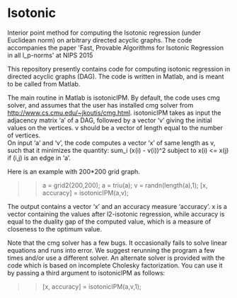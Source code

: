 # Isotonic
Interior point method for computing the Isotonic regression (under Euclidean norm) on arbitrary directed acyclic graphs. The code accompanies the paper 'Fast, Provable Algorithms for Isotonic Regression in all l_p-norms' at NIPS 2015

This repository presently contains code for computing isotonic regression in directed acyclic graphs (DAG). The code is written in Matlab, and is meant to be called from Matlab. 

The main routine in Matlab is isotonicIPM. By default, the code uses cmg solver, and assumes that the user has installed cmg solver from http://www.cs.cmu.edu/~jkoutis/cmg.html. isotonicIPM takes as input the adjacency matrix  ‘a’ of a DAG, followed by a vector ‘v’ giving the initial values on the vertices. v should be a vector of length equal to the number of vertices.  
On input ‘a’ and ‘v’, the code computes a vector ‘x’ of same length as v, such that it minimizes the quantity:
sum_i (x(i) - v(i))^2
subject to x(i) <= x(j) if (i,j) is an edge in ‘a’.

Here is an example with 200*200 grid graph.

>> a = grid2(200,200);
>> a = triu(a);
>> v = randn(length(a),1);
>> [x, accuracy] = isotonicIPM(a,v);

The output contains a vector ‘x’ and an accuracy measure ‘accuracy’. x is a vector containing the values after l2-isotonic regression, while accuracy is equal to the duality gap of the computed value, which is a measure of closeness to the optimum value.

Note that the cmg solver has a few bugs. It occasionally fails to solve linear equations and runs into error. We suggest rerunning the program a few times and/or use a different solver. An alternate solver is provided with the code which is based on incomplete Cholesky factorization. You can use it by passing a third argument to isotonicIPM as follows:

>> [x, accuracy] = isotonicIPM(a,v,1);